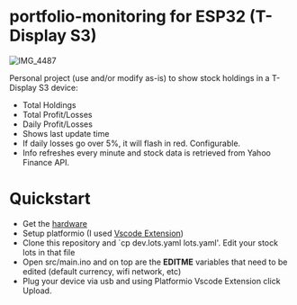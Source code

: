 # portfolio-monitoring for ESP32 (T-Display S3)

![IMG_4487](https://github.com/user-attachments/assets/298c1385-a1db-4543-b0b3-a46cd013db52)

Personal project (use and/or modify as-is) to show stock holdings in a T-Display S3 device:
- Total Holdings
- Total Profit/Losses
- Daily Profit/Losses
- Shows last update time
- If daily losses go over 5%, it will flash in red. Configurable. 
- Info refreshes every minute and stock data is retrieved from Yahoo Finance API. 

# Quickstart
 - Get the [hardware](https://lilygo.cc/products/t-display-s3?variant=42585826590901)
 - Setup platformio (I used [Vscode Extension](https://docs.platformio.org/en/latest/integration/ide/pioide.html#platformio-for-vscode))
 - Clone this repository and `cp dev.lots.yaml lots.yaml'. Edit your stock lots in that file
 - Open src/main.ino and on top are the **EDITME** variables that need to be edited (default currency, wifi network, etc)
 - Plug your device via usb and using Platformio Vscode Extension click Upload.
